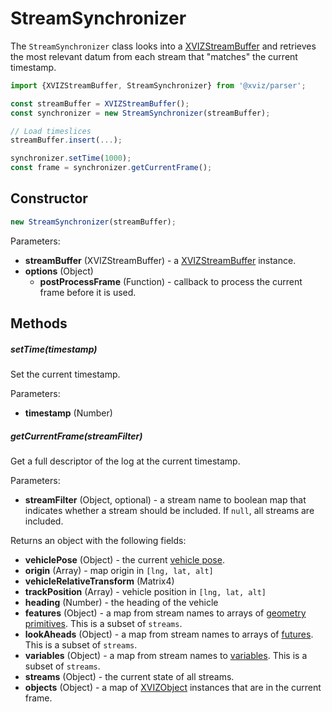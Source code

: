 # StreamSynchronizer

The `StreamSynchronizer` class looks into a
[XVIZStreamBuffer](/docs/api-reference/xviz-stream-buffer.md) and retrieves the most relevant datum
from each stream that "matches" the current timestamp.

```js
import {XVIZStreamBuffer, StreamSynchronizer} from '@xviz/parser';

const streamBuffer = XVIZStreamBuffer();
const synchronizer = new StreamSynchronizer(streamBuffer);

// Load timeslices
streamBuffer.insert(...);

synchronizer.setTime(1000);
const frame = synchronizer.getCurrentFrame();
```

## Constructor

```js
new StreamSynchronizer(streamBuffer);
```

Parameters:

- **streamBuffer** (XVIZStreamBuffer) - a
  [XVIZStreamBuffer](/docs/api-reference/xviz-stream-buffer.md) instance.
- **options** (Object)
  - **postProcessFrame** (Function) - callback to process the current frame before it is used.

## Methods

##### setTime(timestamp)

Set the current timestamp.

Parameters:

- **timestamp** (Number)

##### getCurrentFrame(streamFilter)

Get a full descriptor of the log at the current timestamp.

Parameters:

- **streamFilter** (Object, optional) - a stream name to boolean map that indicates whether a stream
  should be included. If `null`, all streams are included.

Returns an object with the following fields:

- **vehiclePose** (Object) - the current [vehicle pose](/docs/protocol-schema/core-types/md#Pose).
- **origin** (Array) - map origin in `[lng, lat, alt]`
- **vehicleRelativeTransform** (Matrix4)
- **trackPosition** (Array) - vehicle position in `[lng, lat, alt]`
- **heading** (Number) - the heading of the vehicle
- **features** (Object) - a map from stream names to arrays of
  [geometry primitives](/docs/protocol-schema/core-types/md#Primitive-State). This is a subset of
  `streams`.
- **lookAheads** (Object) - a map from stream names to arrays of
  [futures](/docs/protocol-schema/core-types/md#Future-Instances). This is a subset of `streams`.
- **variables** (Object) - a map from stream names to
  [variables](/docs/protocol-schema/core-types/md#Variable-State). This is a subset of `streams`.
- **streams** (Object) - the current state of all streams.
- **objects** (Object) - a map of [XVIZObject](/docs/api-reference/xviz-object.md) instances that are in the current frame.
